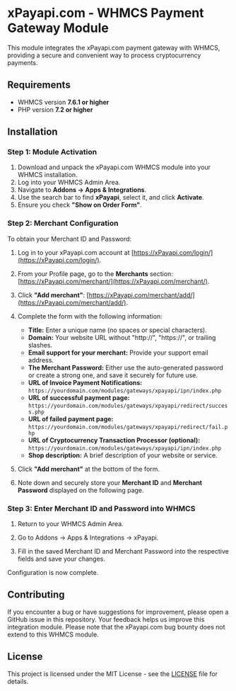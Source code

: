 # xPayapi.com - WHMCS Payment Gateway Module

This module integrates the xPayapi.com payment gateway with WHMCS, providing a secure and convenient way to process cryptocurrency payments.

## Requirements

- WHMCS version **7.6.1 or higher**
- PHP version **7.2 or higher**

## Installation

### Step 1: Module Activation

1. Download and unpack the xPayapi.com WHMCS module into your WHMCS installation.
2. Log into your WHMCS Admin Area.
3. Navigate to **Addons → Apps & Integrations**.
4. Use the search bar to find **xPayapi**, select it, and click **Activate**.
5. Ensure you check **"Show on Order Form"**.

### Step 2: Merchant Configuration

To obtain your Merchant ID and Password:

1. Log in to your xPayapi.com account at [https://xPayapi.com/login/](https://xPayapi.com/login/).
2. From your Profile page, go to the **Merchants** section: [https://xPayapi.com/merchant/](https://xPayapi.com/merchant/).
3. Click **"Add merchant"**: [https://xPayapi.com/merchant/add/](https://xPayapi.com/merchant/add/).
4. Complete the form with the following information:
    - **Title:** Enter a unique name (no spaces or special characters).
    - **Domain:** Your website URL without "http://", "https://", or trailing slashes.
    - **Email support for your merchant:** Provide your support email address.
    - **The Merchant Password:** Either use the auto-generated password or create a strong one, and save it securely for future use.
    - **URL of Invoice Payment Notifications:** `https://yourdomain.com/modules/gateways/xpayapi/ipn/index.php`
    - **URL of successful payment page:** `https://yourdomain.com/modules/gateways/xpayapi/redirect/success.php`
    - **URL of failed payment page:** `https://yourdomain.com/modules/gateways/xpayapi/redirect/fail.php`
    - **URL of Cryptocurrency Transaction Processor (optional):** `https://yourdomain.com/modules/gateways/xpayapi/ipn/index.php`
    - **Shop description:** A brief description of your website or service.

5. Click **"Add merchant"** at the bottom of the form.
6. Note down and securely store your **Merchant ID** and **Merchant Password** displayed on the following page.


### Step 3: Enter Merchant ID and Password into WHMCS

1. Return to your WHMCS Admin Area.

2. Go to Addons → Apps & Integrations → xPayapi.

3. Fill in the saved Merchant ID and Merchant Password into the respective fields and save your changes.


Configuration is now complete.

## Contributing

If you encounter a bug or have suggestions for improvement, please open a GitHub issue in this repository. Your feedback helps us improve this integration module. Please note that the xPayapi.com bug bounty does not extend to this WHMCS module.

## License

This project is licensed under the MIT License - see the [LICENSE](LICENSE) file for details.

